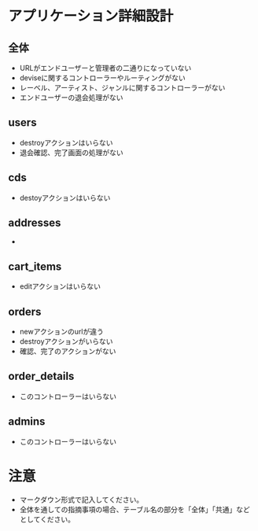 # アプリケーション詳細設計
## 全体
- URLがエンドユーザーと管理者の二通りになっていない
- deviseに関するコントローラーやルーティングがない
- レーベル、アーティスト、ジャンルに関するコントローラーがない
- エンドユーザーの退会処理がない

## users
- destroyアクションはいらない
- 退会確認、完了画面の処理がない

## cds
- destoyアクションはいらない

## addresses
- 

## cart_items
- editアクションはいらない

## orders
- newアクションのurlが違う
- destroyアクションがいらない
- 確認、完了のアクションがない

## order_details
- このコントローラーはいらない

## admins
- このコントローラーはいらない

# 注意
* マークダウン形式で記入してください。
* 全体を通しての指摘事項の場合、テーブル名の部分を「全体」「共通」などとしてください。
